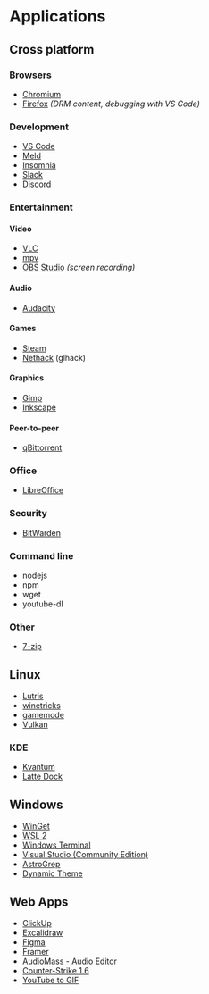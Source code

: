 # Applications

## Cross platform

### Browsers

- [Chromium](https://www.chromium.org/)
- [Firefox](https://www.mozilla.org/en-US/firefox/new/) *(DRM content, debugging with VS Code)*

### Development

- [VS Code](https://code.visualstudio.com/)
- [Meld](http://meldmerge.org/)
- [Insomnia](https://insomnia.rest/)
- [Slack](https://slack.com/)
- [Discord](https://discord.com/new)

### Entertainment

#### Video

- [VLC](https://www.videolan.org/vlc/)
- [mpv](https://mpv.io/)
- [OBS Studio](https://obsproject.com/) *(screen recording)*

#### Audio

- [Audacity](https://www.audacityteam.org/)

#### Games

- [Steam](https://store.steampowered.com/)
- [Nethack](https://www.nethack.org/) (glhack)

#### Graphics

- [Gimp](https://www.gimp.org/)
- [Inkscape](https://inkscape.org/)

#### Peer-to-peer

- [qBittorrent](https://www.qbittorrent.org/)

### Office

- [LibreOffice](https://www.libreoffice.org/)

### Security

- [BitWarden](https://bitwarden.com/)

### Command line

- nodejs
- npm
- wget
- youtube-dl

### Other

- [7-zip](https://www.7-zip.org/)

## Linux

- [Lutris](https://lutris.net/)
- [winetricks](https://wiki.winehq.org/Winetricks)
- [gamemode](https://github.com/FeralInteractive/gamemode)
- [Vulkan](https://www.khronos.org/vulkan/)

### KDE

- [Kvantum](https://github.com/tsujan/Kvantum/tree/master/Kvantum)
- [Latte Dock](https://github.com/KDE/latte-dock)

## Windows

- [WinGet](https://www.microsoft.com/en-us/p/app-installer/9nblggh4nns1)
- [WSL 2](https://aka.ms/wslinstall)
- [Windows Terminal](https://aka.ms/terminal)
- [Visual Studio (Community Edition)](https://visualstudio.microsoft.com/vs/community/)
- [AstroGrep](http://astrogrep.sourceforge.net/)
- [Dynamic Theme](https://www.microsoft.com/en-us/p/dynamic-theme/9nblggh1zbkw?activetab=pivot:overviewtab)

## Web Apps

- [ClickUp](https://app.clickup.com/)
- [Excalidraw](https://excalidraw.com/)
- [Figma](https://www.figma.com/)
- [Framer](https://www.figma.com/)
- [AudioMass - Audio Editor](https://audiomass.co/)
- [Counter-Strike 1.6](https://cs-online.club/en/servers)
- [YouTube to GIF](https://gifrun.com/)
